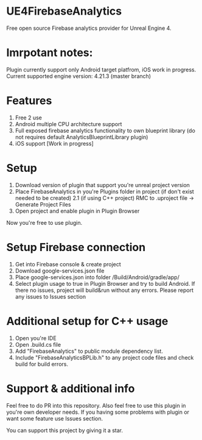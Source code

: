 # UE4FirebaseAnalytics
Free open source Firebase analytics provider for Unreal Engine 4. 

# Imrpotant notes: 
Plugin currently support only Android target platfrom, iOS work in progress.
Current supported engine version: 4.21.3 (master branch)

# Features
1. Free 2 use
2. Android multiple CPU architecture support
3. Full exposed firebase analytics functionality to own blueprint library (do not requires default AnalyticsBlueprintLibrary plugin)
4. iOS support [Work in progress]

# Setup
1. Download version of plugin that support you're unreal project version
2. Place FirebaseAnalytics in you're Plugins folder in project (if don't exist needed to be created)
2.1 (if using C++ project) RMC to .uproject file -> Generate Project Files 
3. Open project and enable plugin in Plugin Browser

Now you're free to use plugin. 

# Setup Firebase connection
1. Get into Firebase console & create project
2. Download google-services.json file
3. Place google-services.json into folder <projectdir>/Build/Android/gradle/app/ 
4. Select plugin usage to true in Plugin Browser and try to build Android. If there no issues, project will build&run without any errors. 
Please report any issues to Issues section

# Additional setup for C++ usage
1. Open you're IDE
2. Open <projectname>.build.cs file 
3. Add "FirebaseAnalytics" to public module dependency list. 
4. Include "FirebaseAnalyticsBPLib.h" to any project code files and check build for build errors. 

# Support & additional info
Feel free to do PR into this repository. Also feel free to use this plugin in you're own developer needs.
If you having some problems with plugin or want some feature use Issues section.

You can support this project by giving it a star.
